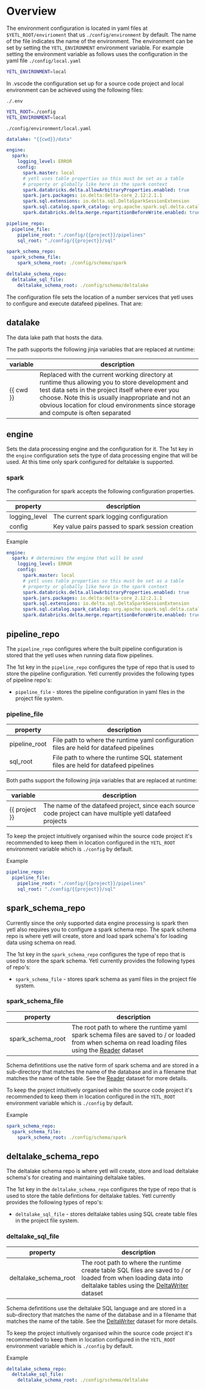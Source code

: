 # Overview

The environment configuration is located in yaml files at `$YETL_ROOT/envirioment` that us `./config/environment` by default. The name of the file indicates the name of the environment. The environment can be set by setting the `YETL_ENVIRONMENT` environment variable. For example setting the environment variable as follows uses the configuration in the yaml file `./config/local.yaml`

```sh
YETL_ENVIRONMENT=local
```

In .vscode the configuration set up for a source code project and local environment can be achieved using the following files:

`./.env`

```sh
YETL_ROOT=./config
YETL_ENVIRONMENT=local
```

`./config/environment/local.yaml` 
```yaml
datalake: "{{cwd}}/data"

engine:
  spark:
    logging_level: ERROR
    config:
      spark.master: local
      # yetl uses table properties so this must be set as a table
      # property or globally like here in the spark context
      spark.databricks.delta.allowArbitraryProperties.enabled: true
      spark.jars.packages: io.delta:delta-core_2.12:2.1.1
      spark.sql.extensions: io.delta.sql.DeltaSparkSessionExtension
      spark.sql.catalog.spark_catalog: org.apache.spark.sql.delta.catalog.DeltaCatalog
      spark.databricks.delta.merge.repartitionBeforeWrite.enabled: true

pipeline_repo:
  pipeline_file:
    pipeline_root: "./config/{{project}}/pipelines"
    sql_root: "./config/{{project}}/sql"

spark_schema_repo:
  spark_schema_file:
    spark_schema_root: ./config/schema/spark

deltalake_schema_repo:
  deltalake_sql_file:
    deltalake_schema_root: ./config/schema/deltalake
```

The configuration file sets the location of a number services that yetl uses to configure and execute datafeed pipelines. That are:

## datalake

The data lake path that hosts the data.

The path supports the following jinja variables that are replaced at runtime:

|variable|description|
|-|-|
| {{ cwd }} | Replaced with the current working directory at runtime thus allowing you to store development and test data sets in the project itself where ever you choose. Note this is usually inappropriate and not an obvious location for cloud environments since storage and compute is often separated|

## engine

Sets the data processing engine and the configuration for it. The 1st key in the `engine` configuration sets the type of data processing engine that will be used. At this time only spark configured for deltalake is supported.


### spark

The configuration for spark accepts the following configuration properties.

|property|description|
|-|-|
| logging_level | The current spark logging configuration |
| config | Key value pairs passed to spark session creation |


Example

``` yaml
engine:
  spark: # determines the engine that will be used
    logging_level: ERROR
    config:
      spark.master: local
      # yetl uses table properties so this must be set as a table
      # property or globally like here in the spark context
      spark.databricks.delta.allowArbitraryProperties.enabled: true
      spark.jars.packages: io.delta:delta-core_2.12:2.1.1
      spark.sql.extensions: io.delta.sql.DeltaSparkSessionExtension
      spark.sql.catalog.spark_catalog: org.apache.spark.sql.delta.catalog.DeltaCatalog
      spark.databricks.delta.merge.repartitionBeforeWrite.enabled: true
```

## pipeline_repo

The `pipeline_repo` configures where the built pipeline configuration is stored that the yetl uses when running data flow pipelines.

The 1st key in the `pipeline_repo` configures the type of repo that is used to store the pipeline configuration. Yetl currently provides the following types of pipeline repo's:

- `pipeline_file` - stores the pipeline configuration in yaml files in the project file system.

### pipeline_file

|property|description|
|-|-|
| pipeline_root | File path to where the runtime yaml configuration files are held for datafeed pipelines |
| sql_root | File path to where the runtime SQL statement files are held for datafeed pipelines |


Both paths support the following jinja variables that are replaced at runtime:

|variable|description|
|-|-|
| {{ project }} | The name of the datafeed project, since each source code project can have multiple yetl datafeed projects |

To keep the project intuitively organised wihin the source code project it's recommended to keep them in location configured in the `YETL_ROOT` environment variable which is `./config` by default.

Example

```yaml
pipeline_repo:
  pipeline_file:
    pipeline_root: "./config/{{project}}/pipelines"
    sql_root: "./config/{{project}}/sql"
```

## spark_schema_repo

Currently since the only supported data engine processing is spark then yetl also requires you to configure a spark schema repo. The spark schema repo is where yetl will create, store and load spark schema's for loading data using schema on read.

The 1st key in the `spark_schema_repo` configures the type of repo that is used to store the spark schema. Yetl currently provides the following types of repo's:

- `spark_schema_file` - stores spark schema as yaml files in the project file system.

### spark_schema_file

|property|description|
|-|-|
| spark_schema_root | The root path to where the runtime yaml spark schema files are saved to / or loaded from when schema on read loading files using the [Reader]() dataset|

Schema defintitions use the native form of spark schema and are stored in a sub-directory that matches the name of the database and in a filename that matches the name of the table. See the [Reader]() dataset for more details.

To keep the project intuitively organised wihin the source code project it's recommended to keep them in location configured in the `YETL_ROOT` environment variable which is `./config` by default.

Example

```yaml
spark_schema_repo:
  spark_schema_file:
    spark_schema_root: ./config/schema/spark
```

## deltalake_schema_repo

The deltalake schema repo is where yetl will create, store and load deltalake schema's for creating and maintaining deltalake tables.

The 1st key in the `deltalake_schema_repo` configures the type of repo that is used to store the table defintions for deltalake tables. Yetl currently provides the following types of repo's:

- `deltalake_sql_file` - stores deltalake tables using SQL create table files in the project file system.

### deltalake_sql_file

|property|description|
|-|-|
| deltalake_schema_root | The root path to where the runtime create table SQL files are saved to / or loaded from when loading data into deltalake tables using the [DeltaWriter]() dataset|

Schema defintitions use the deltalake SQL language and are stored in a sub-directory that matches the name of the database and in a filename that matches the name of the table. See the [DeltaWriter]() dataset for more details.

To keep the project intuitively organised wihin the source code project it's recommended to keep them in location configured in the `YETL_ROOT` environment variable which is `./config` by default.

Example

```yaml
deltalake_schema_repo:
  deltalake_sql_file:
    deltalake_schema_root: ./config/schema/deltalake
```
